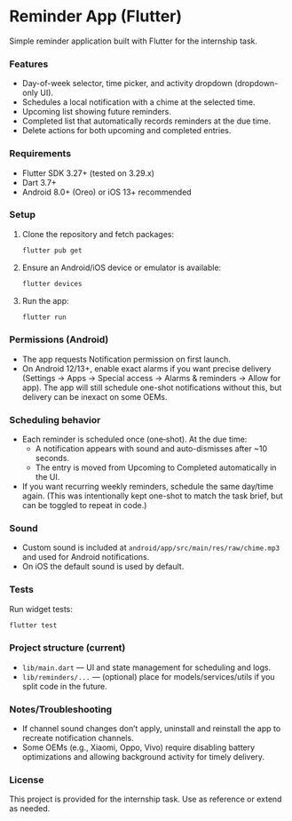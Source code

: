 # Reminder App (Flutter)

Simple reminder application built with Flutter for the internship task.

### Features
- Day-of-week selector, time picker, and activity dropdown (dropdown-only UI).
- Schedules a local notification with a chime at the selected time.
- Upcoming list showing future reminders.
- Completed list that automatically records reminders at the due time.
- Delete actions for both upcoming and completed entries.

### Requirements
- Flutter SDK 3.27+ (tested on 3.29.x)
- Dart 3.7+
- Android 8.0+ (Oreo) or iOS 13+ recommended

### Setup
1. Clone the repository and fetch packages:
   ```bash
   flutter pub get
   ```
2. Ensure an Android/iOS device or emulator is available:
   ```bash
   flutter devices
   ```
3. Run the app:
   ```bash
   flutter run
   ```

### Permissions (Android)
- The app requests Notification permission on first launch.
- On Android 12/13+, enable exact alarms if you want precise delivery (Settings → Apps → Special access → Alarms & reminders → Allow for app). The app will still schedule one-shot notifications without this, but delivery can be inexact on some OEMs.

### Scheduling behavior
- Each reminder is scheduled once (one‑shot). At the due time:
  - A notification appears with sound and auto-dismisses after ~10 seconds.
  - The entry is moved from Upcoming to Completed automatically in the UI.
- If you want recurring weekly reminders, schedule the same day/time again. (This was intentionally kept one-shot to match the task brief, but can be toggled to repeat in code.)

### Sound
- Custom sound is included at `android/app/src/main/res/raw/chime.mp3` and used for Android notifications.
- On iOS the default sound is used by default.

### Tests
Run widget tests:
```bash
flutter test
```

### Project structure (current)
- `lib/main.dart` — UI and state management for scheduling and logs.
- `lib/reminders/...` — (optional) place for models/services/utils if you split code in the future.

### Notes/Troubleshooting
- If channel sound changes don’t apply, uninstall and reinstall the app to recreate notification channels.
- Some OEMs (e.g., Xiaomi, Oppo, Vivo) require disabling battery optimizations and allowing background activity for timely delivery.

### License
This project is provided for the internship task. Use as reference or extend as needed.
